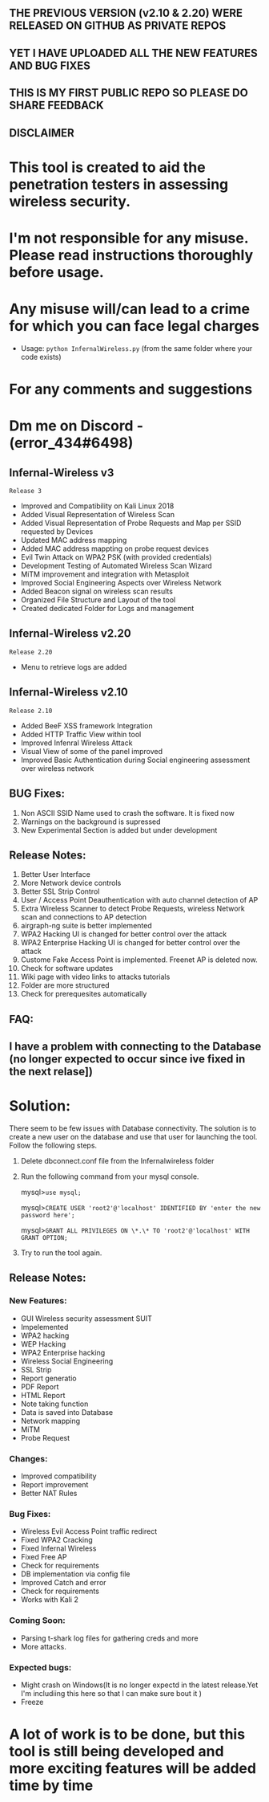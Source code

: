 ## THE PREVIOUS VERSION (v2.10 & 2.20) WERE RELEASED ON GITHUB AS PRIVATE REPOS 
## YET I HAVE UPLOADED ALL THE NEW FEATURES AND BUG FIXES

## THIS IS MY FIRST PUBLIC REPO SO PLEASE DO SHARE FEEDBACK

##                                     DISCLAIMER
# This tool is created to aid the penetration testers in assessing wireless security.
# I'm not responsible for any misuse. Please read instructions thoroughly before usage.  
# Any misuse will/can lead to a crime for which you can face legal charges

* Usage: `python InfernalWireless.py` (from the same folder where your code exists)

# For any comments and suggestions
# Dm me on Discord -(error_434#6498)





## Infernal-Wireless v3
    Release 3

- Improved and Compatibility on Kali Linux 2018
- Added Visual Representation of Wireless Scan 
- Added Visual Representation of Probe Requests and Map per SSID requested by Devices
- Updated MAC address mapping
- Added MAC address mappting on probe request devices
- Evil Twin Attack on WPA2 PSK (with provided credentials)
- Development Testing of Automated Wireless Scan Wizard
- MiTM improvement and integration with Metasploit
- Improved Social Engineering Aspects over Wireless Network 
- Added Beacon signal on wireless scan results
- Organized File Structure and Layout of the tool
- Created dedicated Folder for Logs and management 


## Infernal-Wireless v2.20
    Release 2.20

- Menu to retrieve logs are added 


## Infernal-Wireless v2.10
    Release 2.10

- Added BeeF XSS framework Integration 
- Added HTTP Traffic View within tool
- Improved Infenral Wireless Attack
- Visual View of some of the panel improved
- Improved Basic Authentication during Social engineering assessment over wireless network


## BUG Fixes:

1. Non ASCII SSID Name used to crash the software. It is fixed now
2. Warnings on the background is supressed
3. New Experimental Section is added but under development

## Release Notes:

1.  Better User Interface
2.  More Network device controls
3.  Better SSL Strip Control
4.  User / Access Point Deauthentication with auto channel detection of AP
5.  Extra Wireless Scanner to detect Probe Requests, wireless Network scan and connections to AP detection
6.  airgraph-ng suite is better implemented 
7.  WPA2 Hacking UI is changed for better control over the attack
8.  WPA2 Enterprise Hacking UI is changed for better control over the attack
9.  Custome Fake Access Point is implemented. Freenet AP is deleted now. 
10. Check for software updates
11. Wiki page with video links to attacks tutorials
12. Folder are more structured
13. Check for prerequesites automatically

## FAQ:

## I have a problem with connecting to the Database (no longer expected to occur since ive fixed in the next relase])

# Solution:
There seem to be few issues with Database connectivity. The solution is to create a new user on the database and use that user for launching the tool. Follow the following steps.

1. Delete dbconnect.conf file from the Infernalwireless folder

2. Run the following command from your mysql console.

	mysql>`use mysql;`

	mysql>`CREATE USER 'root2'@'localhost' IDENTIFIED BY 'enter the new password here';`

	mysql>`GRANT ALL PRIVILEGES ON \*.\* TO 'root2'@'localhost' WITH GRANT OPTION;`

3. Try to run the tool again.


## Release Notes:

### New Features:

* GUI Wireless security assessment SUIT
* Impelemented
* WPA2 hacking
* WEP Hacking
* WPA2 Enterprise hacking
* Wireless Social Engineering
* SSL Strip
* Report generatio
* PDF Report
* HTML Report
* Note taking function
* Data is saved into Database
* Network mapping
* MiTM
* Probe Request


### Changes:

* Improved compatibility
* Report improvement
* Better NAT Rules


### Bug Fixes:

* Wireless Evil Access Point traffic redirect
* Fixed WPA2 Cracking
* Fixed Infernal Wireless
* Fixed Free AP
* Check for requirements
* DB implementation via config file
* Improved Catch and error
* Check for requirements
* Works with Kali 2

### Coming Soon:

* Parsing t-shark log files for gathering creds and more
* More attacks.

### Expected bugs:


* Might crash on Windows(It is no longer expectd in the latest release.Yet I'm includiing this here so that I can make sure bout it )
* Freeze

#  A lot of work is to be done, but this tool is still being developed and more exciting features will be added time by time



